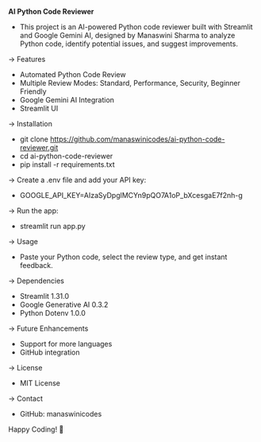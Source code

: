 **AI Python Code Reviewer**

* This project is an AI-powered Python code reviewer built with Streamlit and Google Gemini AI, designed by Manaswini Sharma to analyze Python code, identify potential issues, and suggest improvements.


-> Features

* Automated Python Code Review
* Multiple Review Modes: Standard, Performance, Security, Beginner Friendly
* Google Gemini AI Integration
* Streamlit UI


-> Installation

* git clone https://github.com/manaswinicodes/ai-python-code-reviewer.git
* cd ai-python-code-reviewer
* pip install -r requirements.txt


-> Create a .env file and add your API key:

* GOOGLE_API_KEY=AIzaSyDpglMCYn9pQO7A1oP_bXcesgaE7f2nh-g


-> Run the app:

* streamlit run app.py


-> Usage

* Paste your Python code, select the review type, and get instant feedback.

-> Dependencies

* Streamlit 1.31.0
* Google Generative AI 0.3.2
* Python Dotenv 1.0.0

-> Future Enhancements

* Support for more languages
* GitHub integration
  

-> License

* MIT License
  

-> Contact

* GitHub: manaswinicodes

Happy Coding! 🚀
